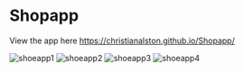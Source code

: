 # Shopapp
View the app here https://christianalston.github.io/Shopapp/


![shoeapp1](https://user-images.githubusercontent.com/48181623/103954620-9e2de080-5112-11eb-96b6-d54159843605.JPG)
![shoeapp2](https://user-images.githubusercontent.com/48181623/103954621-9e2de080-5112-11eb-9a59-37f13232295e.JPG)
![shoeapp3](https://user-images.githubusercontent.com/48181623/103954623-9e2de080-5112-11eb-985e-ffd46d0af2c7.JPG)
![shoeapp4](https://user-images.githubusercontent.com/48181623/103954624-9ec67700-5112-11eb-9c90-d03b8196c056.JPG)
